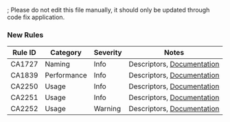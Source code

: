 ; Please do not edit this file manually, it should only be updated through code fix application.
### New Rules
Rule ID | Category | Severity | Notes
--------|----------|----------|-------
CA1727 | Naming | Info | Descriptors, [Documentation](https://docs.microsoft.com/dotnet/fundamentals/code-analysis/quality-rules/ca1727)
CA1839 | Performance | Info | Descriptors, [Documentation](https://docs.microsoft.com/dotnet/fundamentals/code-analysis/quality-rules/ca1839)
CA2250 | Usage | Info | Descriptors, [Documentation](https://docs.microsoft.com/dotnet/fundamentals/code-analysis/quality-rules/ca2250)
CA2251 | Usage | Info | Descriptors, [Documentation](https://docs.microsoft.com/dotnet/fundamentals/code-analysis/quality-rules/ca2251)
CA2252 | Usage | Warning | Descriptors, [Documentation](https://docs.microsoft.com/dotnet/fundamentals/code-analysis/quality-rules/ca2252)